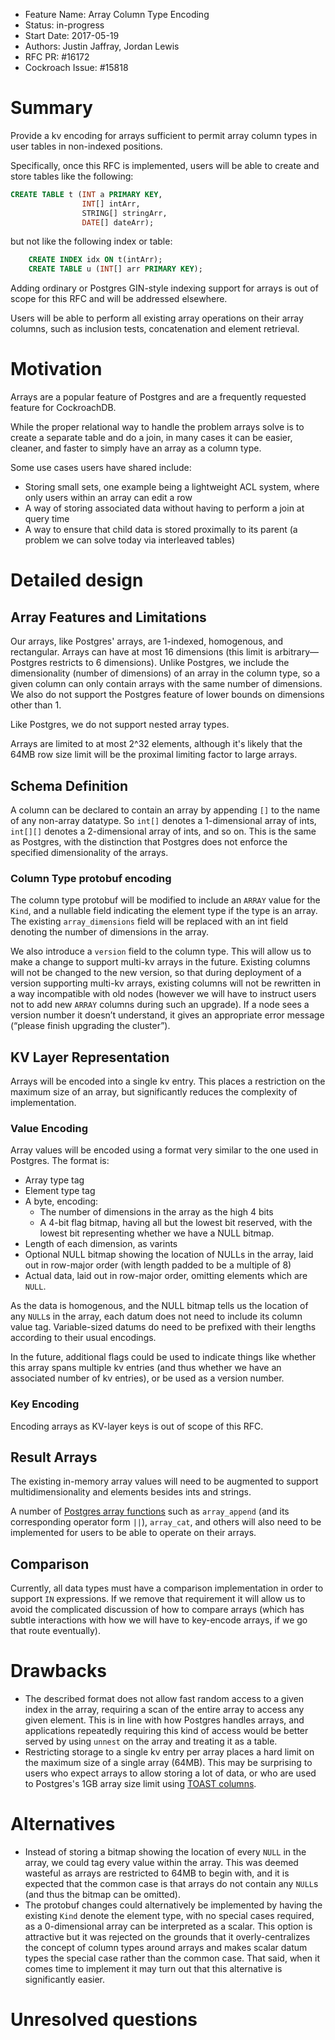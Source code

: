 - Feature Name: Array Column Type Encoding
- Status: in-progress
- Start Date: 2017-05-19
- Authors: Justin Jaffray, Jordan Lewis
- RFC PR: #16172
- Cockroach Issue: #15818

# Summary

Provide a kv encoding for arrays sufficient to permit array column types in
user tables in non-indexed positions.

Specifically, once this RFC is implemented, users will be able to create and
store tables like the following:

```sql
CREATE TABLE t (INT a PRIMARY KEY,
                INT[] intArr,
                STRING[] stringArr,
                DATE[] dateArr);
```

but not like the following index or table:

```sql
    CREATE INDEX idx ON t(intArr);
    CREATE TABLE u (INT[] arr PRIMARY KEY);
```

Adding ordinary or Postgres GIN-style indexing support for arrays is out of
scope for this RFC and will be addressed elsewhere.

Users will be able to perform all existing array operations on their array
columns, such as inclusion tests, concatenation and element retrieval.

# Motivation

Arrays are a popular feature of Postgres and are a frequently requested feature
for CockroachDB.

While the proper relational way to handle the problem arrays solve is to
create a separate table and do a join, in many cases it can be easier,
cleaner, and faster to simply have an array as a column type.

Some use cases users have shared include:

* Storing small sets, one example being a lightweight ACL system, where only users within an array can edit a row
* A way of storing associated data without having to perform a join at query time
* A way to ensure that child data is stored proximally to its parent (a problem we can solve today via interleaved tables)

# Detailed design

## Array Features and Limitations

Our arrays, like Postgres' arrays, are 1-indexed, homogenous, and
rectangular. Arrays can have at most 16 dimensions (this limit is
arbitrary—Postgres restricts to 6 dimensions). Unlike Postgres, we include
the dimensionality (number of dimensions) of an array in the column type, so
a given column can only contain arrays with the same number of dimensions.
We also do not support the Postgres feature of lower bounds on dimensions
other than 1.

Like Postgres, we do not support nested array types.

Arrays are limited to at most 2^32 elements, although it's likely that the 64MB
row size limit will be the proximal limiting factor to large arrays.

## Schema Definition

A column can be declared to contain an array by appending `[]` to the name
of any non-array datatype. So `int[]` denotes a 1-dimensional array of ints,
`int[][]` denotes a 2-dimensional array of ints, and so on.
This is the same as Postgres, with the distinction that Postgres does not
enforce the specified dimensionality of the arrays.

### Column Type protobuf encoding

The column type protobuf will be modified to include an `ARRAY` value for
the `Kind`, and a nullable field indicating the element type if the type is
an array. The existing `array_dimensions` field will be replaced with an int
field denoting the number of dimensions in the array.

We also introduce a `version` field to the column type.
This will allow us to make a change to support multi-kv arrays in the future.
Existing columns will not be changed to the new version, so that during
deployment of a version supporting multi-kv arrays, existing columns will not
be rewritten in a way incompatible with old nodes (however we will have to
instruct users not to add new `ARRAY` columns during such an upgrade).
If a node sees a version number it doesn’t understand, it gives an appropriate
error message (“please finish upgrading the cluster”).

## KV Layer Representation

Arrays will be encoded into a single kv entry. This places a restriction on the
maximum size of an array, but significantly reduces the complexity of
implementation.

### Value Encoding

Array values will be encoded using a format very similar to the one used in
Postgres. The format is:

* Array type tag
* Element type tag
* A byte, encoding:
    * The number of dimensions in the array as the high 4 bits
    * A 4-bit flag bitmap, having all but the lowest bit reserved, with the lowest bit representing whether we have a NULL bitmap.
* Length of each dimension, as varints
* Optional NULL bitmap showing the location of NULLs in the array, laid out
in row-major order (with length padded to be a multiple of 8)
* Actual data, laid out in row-major order, omitting elements which are `NULL`.

As the data is homogenous, and the NULL bitmap tells us the location of any
`NULL`s in the array, each datum does not need to include its column value
tag. Variable-sized datums do need to be prefixed with their lengths according
to their usual encodings.

In the future, additional flags could be used to indicate things like
whether this array spans multiple kv entries (and thus whether we have an
associated number of kv entries), or be used as a version number.

### Key Encoding

Encoding arrays as KV-layer keys is out of scope of this RFC.

## Result Arrays

The existing in-memory array values will need to be augmented to support
multidimensionality and elements besides ints and strings.

A number of [Postgres array
functions](https://www.postgresql.org/docs/10/static/functions-array.html)
such as `array_append` (and its corresponding operator form `||`),
`array_cat`, and others will also need to be implemented for users to be
able to operate on their arrays.

## Comparison

Currently, all data types must have a comparison implementation in order
to support `IN` expressions. If we remove that requirement it will allow
us to avoid the complicated discussion of how to compare arrays
(which has subtle interactions with how we will have to key-encode
arrays, if we go that route eventually).

# Drawbacks

* The described format does not allow fast random access to a given
index in the array, requiring a scan of the entire array to access any given
element. This is in line with how Postgres handles arrays, and applications
repeatedly requiring this kind of access would be better served by using
`unnest` on the array and treating it as a table.
* Restricting storage to a single kv entry per array places a hard limit on
the maximum size of a single array (64MB). This may be surprising to users who
expect arrays to allow storing a lot of data, or who are used to Postgres's
1GB array size limit using
[TOAST columns](https://www.postgresql.org/docs/9.5/static/storage-toast.html).

# Alternatives

* Instead of storing a bitmap showing the location of every `NULL` in the
array, we could tag every value within the array.
This was deemed wasteful as arrays are restricted to 64MB to begin
with, and it is expected that the common case is that arrays do not contain
any `NULL`s (and thus the bitmap can be omitted).
* The protobuf changes could alternatively be implemented by having the
existing `Kind` denote the element type, with no special cases required, as
a 0-dimensional array can be interpreted as a scalar. This option is
attractive but it was rejected on the grounds that it overly-centralizes the
concept of column types around arrays and makes scalar datum types the special
case rather than the common case. That said, when it comes time to implement
it may turn out that this alternative is significantly easier.

# Unresolved questions
